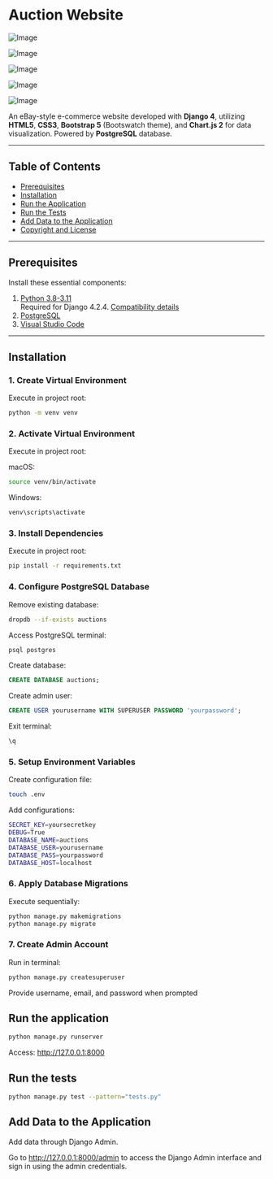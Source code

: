 # Auction Website

![Image](https://github.com/user-attachments/assets/b7e58149-0517-4810-89e0-30b66001b8f3)

![Image](https://github.com/user-attachments/assets/b0e02097-7d0b-4009-bdd5-3d757b202d2a)

![Image](https://github.com/user-attachments/assets/3891c82e-effb-4cf8-a506-70c5a079fb18)

![Image](https://github.com/user-attachments/assets/d9ed373e-b344-4204-b13d-4cdc503a459f)

![Image](https://github.com/user-attachments/assets/b7a66da7-348a-497d-b200-271c35bbc05b)


An eBay-style e-commerce website developed with **Django 4**, utilizing **HTML5**, **CSS3**, **Bootstrap 5** (Bootswatch theme), and **Chart.js 2** for data visualization. Powered by **PostgreSQL** database.


---


## Table of Contents
- [Prerequisites](#prerequisites)
- [Installation](#installation)
- [Run the Application](#run-the-application)
- [Run the Tests](#run-the-tests)
- [Add Data to the Application](#add-data-to-the-application)
- [Copyright and License](#copyright-and-license)


---


## Prerequisites


Install these essential components:


1. [Python 3.8-3.11](https://www.python.org/downloads/)  
   Required for Django 4.2.4. [Compatibility details](https://django.readthedocs.io/en/stable/faq/install.html)
2. [PostgreSQL](https://www.postgresql.org/download/)
3. [Visual Studio Code](https://code.visualstudio.com/download)


---


## Installation


### 1. Create Virtual Environment


Execute in project root:


```bash
python -m venv venv
```


### 2. Activate Virtual Environment


Execute in project root:


macOS:


```bash
source venv/bin/activate
```


Windows:


```bash
venv\scripts\activate
```


### 3. Install Dependencies


Execute in project root:


```bash
pip install -r requirements.txt
```


### 4. Configure PostgreSQL Database


Remove existing database:


```bash
dropdb --if-exists auctions
```


Access PostgreSQL terminal:


```bash
psql postgres
```


Create database:


```sql
CREATE DATABASE auctions;
```


Create admin user:


```sql
CREATE USER yourusername WITH SUPERUSER PASSWORD 'yourpassword';
```


Exit terminal:


```bash
\q
```


### 5. Setup Environment Variables


Create configuration file:


```bash
touch .env
```


Add configurations:


```bash
SECRET_KEY=yoursecretkey
DEBUG=True
DATABASE_NAME=auctions
DATABASE_USER=yourusername
DATABASE_PASS=yourpassword
DATABASE_HOST=localhost
```


### 6. Apply Database Migrations


Execute sequentially:


```bash
python manage.py makemigrations
python manage.py migrate
```


### 7. Create Admin Account


Run in terminal:


```bash
python manage.py createsuperuser
```


Provide username, email, and password when prompted


## Run the application


```bash
python manage.py runserver
```
Access: http://127.0.0.1:8000


## Run the tests


```bash
python manage.py test --pattern="tests.py"


```


## Add Data to the Application


Add data through Django Admin.


Go to http://127.0.0.1:8000/admin to access the Django Admin interface and sign in using the admin credentials.






